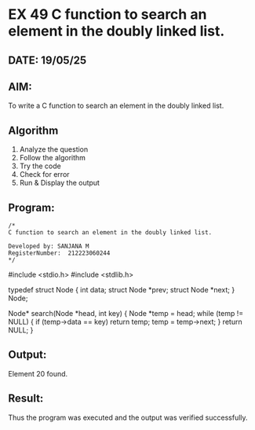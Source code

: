 # EX 49 C function to search an element in the doubly linked list.
## DATE: 19/05/25
## AIM:
To write a C function to search an element in the doubly linked list.

## Algorithm
1. Analyze the question
2. Follow the algorithm
3. Try the code
4.  Check for error
5. Run & Display the output
   
## Program:
```
/*
C function to search an element in the doubly linked list.

Developed by: SANJANA M
RegisterNumber:  212223060244
*/
```
#include <stdio.h>
#include <stdlib.h>

typedef struct Node {
    int data;
    struct Node *prev;
    struct Node *next;
} Node;

Node* search(Node *head, int key) {
    Node *temp = head;
    while (temp != NULL) {
        if (temp->data == key)
            return temp;
        temp = temp->next;
    }
    return NULL;
}


## Output:
Element 20 found.



## Result:
Thus the program was executed and the output was verified successfully.
